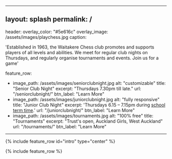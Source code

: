   ---
layout: splash
permalink: /
  ---

header:
  overlay_color: "#5e616c"
  overlay_image: /assets/images/playchess.jpg
  caption:

'Established in 1963, the Waitakere Chess club promotes and supports players of all levels and abilities. We meet for regular club nights on Thursdays, and regularly organise tournaments and events. Join us for a game'

feature_row:
  - image_path: /assets/images/seniorclubnight.jpg
    alt: "customizable"
    title: "Senior Club Night"
    excerpt: "Thursdays 7.30pm till late."
    url: "/seniorclubnight/"
    btn_label: "Learn More"
  - image_path: /assets/images/juniorclubnight.jpg
    alt: "fully responsive"
    title: "Junior Club Night"
    excerpt: 'Thursdays 6.15 – 7.15pm during <a href="http://www.education.govt.nz/ministry-of-education/school-terms-and-holidays/#cal2017">school term time</a>.'
    url: "/juniorclubnight/"
    btn_label: "Learn More"
  - image_path: /assets/images/tournaments.jpg
    alt: "100% free"
    title: "Tournaments"
    excerpt: "Trust's open, Auckland Girls, West Auckland"
    url: "/tournaments/"
    btn_label: "Learn More"
---

{% include feature_row id="intro" type="center" %}

{% include feature_row %}
